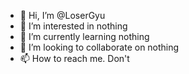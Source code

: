 - 👋 Hi, I’m @LoserGyu
- 👀 I’m interested in nothing
- 🌱 I’m currently learning nothing
- 💞️ I’m looking to collaborate on nothing
- 📫 How to reach me. Don't

<!---
LoserGyu/LoserGyu is a ✨ special ✨ repository because its `README.md` (this file) appears on your GitHub profile.
You can click the Preview link to take a look at your changes.
--->
